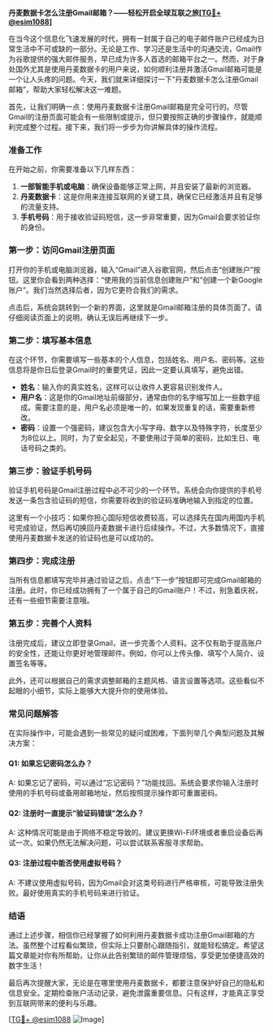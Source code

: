**丹麦数据卡怎么注册Gmail邮箱？——轻松开启全球互联之旅[[TG💪+ @esim1088](https://t.me/s/esim1088)]**

在当今这个信息化飞速发展的时代，拥有一封属于自己的电子邮件账户已经成为日常生活中不可或缺的一部分。无论是工作、学习还是生活中的沟通交流，Gmail作为谷歌提供的强大邮件服务，早已成为许多人首选的邮箱平台之一。然而，对于身处国外尤其是使用丹麦数据卡的用户来说，如何顺利注册并激活Gmail邮箱可能是一个让人头疼的问题。今天，我们就来详细探讨一下“丹麦数据卡怎么注册Gmail邮箱”，帮助大家轻松解决这一难题。

首先，让我们明确一点：使用丹麦数据卡注册Gmail邮箱是完全可行的。尽管Gmail的注册页面可能会有一些限制或提示，但只要按照正确的步骤操作，就能顺利完成整个过程。接下来，我们将一步步为你讲解具体的操作流程。

### **准备工作**
在开始之前，你需要准备以下几样东西：
1. **一部智能手机或电脑**：确保设备能够正常上网，并且安装了最新的浏览器。
2. **丹麦数据卡**：这是你用来连接互联网的关键工具，确保它已经激活并且有足够的流量支持。
3. **手机号码**：用于接收验证码短信，这一步非常重要，因为Gmail会要求验证你的身份。

### **第一步：访问Gmail注册页面**
打开你的手机或电脑浏览器，输入“Gmail”进入谷歌官网，然后点击“创建账户”按钮。这里你会看到两种选择：“使用我的当前信息创建账户”和“创建一个新Google账户”。我们当然选择后者，因为它更符合我们的需求。

点击后，系统会跳转到一个新的界面，这里就是Gmail邮箱注册的具体页面了。请仔细阅读页面上的说明，确认无误后再继续下一步。

### **第二步：填写基本信息**
在这个环节，你需要填写一些基本的个人信息，包括姓名、用户名、密码等。这些信息将是你日后登录Gmail时的重要凭证，因此一定要认真填写，避免出错。

- **姓名**：输入你的真实姓名，这样可以让收件人更容易识别发件人。
- **用户名**：这是你的Gmail地址前缀部分，通常由你的名字缩写加上一些数字组成。需要注意的是，用户名必须是唯一的，如果发现重复的话，需要重新修改。
- **密码**：设置一个强密码，建议包含大小写字母、数字以及特殊字符，长度至少为8位以上。同时，为了安全起见，不要使用过于简单的密码，比如生日、电话号码之类的。

### **第三步：验证手机号码**
验证手机号码是Gmail注册过程中必不可少的一个环节。系统会向你提供的手机号发送一条包含验证码的短信，你需要将收到的验证码准确地输入到指定的位置。

这里有一个小技巧：如果你担心国际短信收费较高，可以选择先在国内用国内手机号完成验证，然后再切换回丹麦数据卡进行后续操作。不过，大多数情况下，直接使用丹麦数据卡发送的验证码也是可以成功的。

### **第四步：完成注册**
当所有信息都填写完毕并通过验证之后，点击“下一步”按钮即可完成Gmail邮箱的注册。此时，你已经成功拥有了一个属于自己的Gmail账户！不过，别急着庆祝，还有一些细节需要注意哦。

### **第五步：完善个人资料**
注册完成后，建议立即登录Gmail，进一步完善个人资料。这不仅有助于提高账户的安全性，还能让你更好地管理邮件。例如，你可以上传头像、填写个人简介、设置签名等等。

此外，还可以根据自己的需求调整邮箱的主题风格、语言设置等选项。这些看似不起眼的小细节，实际上能够大大提升你的使用体验。

### **常见问题解答**
在实际操作中，可能会遇到一些常见的疑问或困难，下面列举几个典型问题及其解决方案：

#### **Q1: 如果忘记密码怎么办？**
A: 如果忘记了密码，可以通过“忘记密码？”功能找回。系统会要求你输入注册时使用的手机号码或备用邮箱地址，然后按照提示操作即可重置密码。

#### **Q2: 注册时一直提示“验证码错误”怎么办？**
A: 这种情况可能是由于网络不稳定导致的。建议更换Wi-Fi环境或者重启设备后再试一次。如果仍然无法解决问题，可以尝试联系客服寻求帮助。

#### **Q3: 注册过程中能否使用虚拟号码？**
A: 不建议使用虚拟号码，因为Gmail会对这类号码进行严格审核，可能导致注册失败。最好使用真实的手机号码来进行验证。

### **结语**
通过上述步骤，相信你已经掌握了如何利用丹麦数据卡成功注册Gmail邮箱的方法。虽然整个过程看似繁琐，但实际上只要耐心跟随指引，就能轻松搞定。希望这篇文章能对你有所帮助，让你从此告别繁琐的邮件管理烦恼，享受更加便捷高效的数字生活！

最后再次提醒大家，无论是在哪里使用丹麦数据卡，都要注意保护好自己的隐私和信息安全。定期检查账户活动记录，避免泄露重要信息。只有这样，才能真正享受到互联网带来的便利与乐趣。

[[TG💪+ @esim1088](https://t.me/s/esim1088) ![Image](https://i.postimg.cc/4NQfJmqS/Snipaste-2025-05-13-00-14-12.png)]